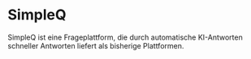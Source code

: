 # SimpleQ
SimpleQ ist eine Frageplattform, die durch automatische KI-Antworten schneller Antworten liefert als bisherige Plattformen.
